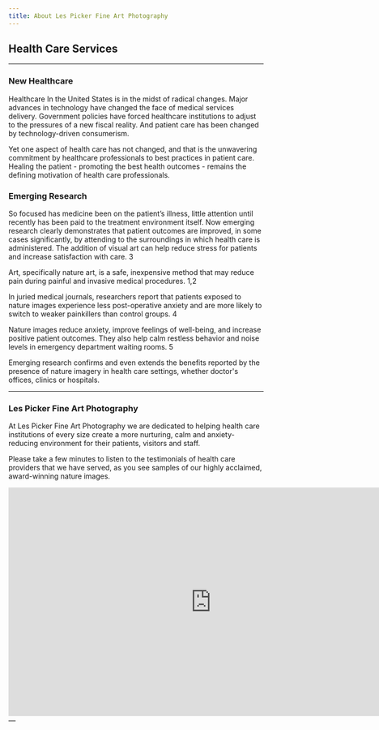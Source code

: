 ```yaml
---
title: About Les Picker Fine Art Photography
---
```


## Health Care Services

---

### New Healthcare

Healthcare In the United States is in the midst of radical changes. Major advances in technology have changed the face of medical services delivery. Government policies have forced healthcare institutions to adjust to the pressures of a new fiscal reality. And patient care has been changed by technology-driven consumerism. 

Yet one aspect of health care has not changed, and that is the unwavering commitment by healthcare professionals to best practices in patient care. Healing the patient - promoting the best health outcomes - remains the defining motivation of health care professionals.


### Emerging Research

So focused has medicine been on the patient’s illness, little attention until recently has been paid to the treatment environment itself. Now emerging research clearly demonstrates that patient outcomes are improved, in some cases significantly, by attending to the surroundings in which health care is administered. The addition of visual art can help reduce stress for patients and increase satisfaction with care. 3

Art, specifically nature art, is a safe, inexpensive method that may reduce pain during painful and invasive medical procedures. 1,2

In juried medical journals, researchers report that patients exposed to nature images experience less post-operative anxiety and are more likely to switch to weaker painkillers than control groups. 4

Nature images reduce anxiety, improve feelings of well-being, and increase positive patient outcomes. They also help calm restless behavior and noise levels in emergency department waiting rooms. 5

Emerging research confirms and even extends the benefits reported by the presence of nature imagery in health care settings, whether doctor's offices, clinics or hospitals. 
 

---

### Les Picker Fine Art Photography

At Les Picker Fine Art Photography we are dedicated to helping health care institutions of every size create a more nurturing, calm and anxiety-reducing environment for their patients, visitors and staff. 

Please take a few minutes to listen to the testimonials of health care providers that we have served, as you see samples of our highly acclaimed, award-winning nature images. 

<div class="flex-video widescreen vimeo">
	<iframe src="https://player.vimeo.com/video/131034191?title=0&byline=0&portrait=0" width="800" height="451" frameborder="0" webkitallowfullscreen mozallowfullscreen allowfullscreen></iframe>
</div>
—








